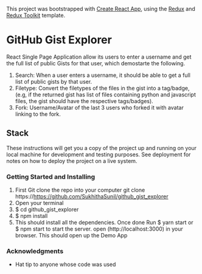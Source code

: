 This project was bootstrapped with [Create React App](https://github.com/facebook/create-react-app), using the [Redux](https://redux.js.org/) and [Redux Toolkit](https://redux-toolkit.js.org/) template.
# GitHub Gist Explorer

React Single Page Application allow its users to enter a username and get the full list of public Gists for that user, which demostarte the following.

1. Search: When a user enters a username, it should be able to get a full list of public gists by that user.
2. Filetype: Convert the filetypes of the files in the gist into a tag/badge, (e.g, if the returned gist has list of files containing python and javascript files, the gist should have the respective tags/badges).
3. Fork: Username/Avatar of the last 3 users who forked it with avatar linking to the fork.

## Stack

These instructions will get you a copy of the project up and running on your local machine for development and testing purposes. See deployment for notes on how to deploy the project on a live system.

### Getting Started and Installing

1. First Git clone the repo into your computer
   git clone https://https://github.com/SukhithaSunil/github_gist_explorer
2. Open your terminal
3. $ cd github_gist_explorer
4. $ npm install
4. This should install all the dependencies. Once done
    Run
    $ yarn start
    or
    $ npm start
    to start the server.
    open (http://localhost:3000) in your browser.
    This should open up the Demo App


### Acknowledgments
* Hat tip to anyone whose code was used

